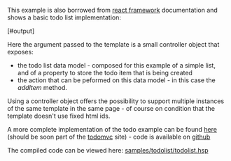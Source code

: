 
This example is also borrowed from [react framework][react] documentation and shows a basic todo list implementation:

[#output]

Here the argument passed to the template is a small controller object that exposes:

+ the todo list data model - composed for this example of a simple list, and of a property to store the todo item that is being created
+ the action that can be peformed on this data model - in this case the *addItem* method.

Using a controller object offers the possibility to support multiple instances of the same template in the same page - of course on condition that the template doesn't use fixed html ids.

A more complete implementation of the todo example can be found [here][todomvchsp] (should be soon part of the [todomvc][todomvc] site) - code is available on [github][todomvcgh]

The compiled code can be viewed here: [samples/todolist/todolist.hsp][todolist.hsp]


[todolist.hsp]: /samples/todolist/todolist.hsp
[react]: http://facebook.github.io/react/
[todomvchsp]: /todomvc
[todomvc]: http://todomvc.com/
[todomvcgh]: https://github.com/ariatemplates/hashspace/tree/master/docs/todomvc
